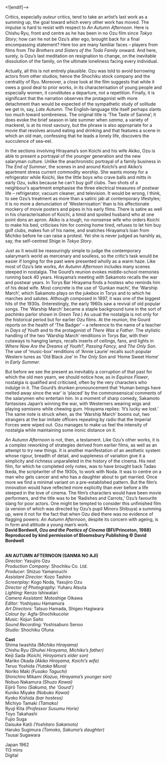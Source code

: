 


<![endif]-->

Critics, especially _auteur_ critics, tend to take an artist’s last work as a summing up, the goal toward which every other work has moved. The impulse is hard to resist with respect to _An Autumn Afternoon_. Here is Chishu Ryu, front and centre as he has been in no Ozu ﬁlm since _Tokyo Story_; how can he not be Ozu’s alter ego, brought back for a ﬁnal encompassing statement? Here too are many familiar faces – players from ﬁlms from _The Brothers and Sisters of the Toda Family_ onward. And here, surely, is Ozu’s last meditation on resignation to change, on the inevitable dissolution of the family, on the ultimate loneliness facing every individual.

Actually, all this is not entirely plausible. Ozu was told to avoid borrowing actors from other studios; hence the Shochiku stock company and the centrality of Ryu. Moreover, a close look at the ﬁlm suggests that while it owes a good deal to prior works, in its characterisation of young people and especially women, it constitutes a departure, not a repetition. Finally, it is signiﬁcant that the narration observes the protagonist with more detachment than would be expected of the sympathetic study of solitude we get in, say, _Late Autumn_. The English-language title itself perhaps slants too much toward sombreness. The original title is ‘The Taste of Sanma’; it does evoke the brief season in late summer when _sanma_, a variety of mackerel, is at its most savoury, but the phrase is also appropriate for a movie that revolves around eating and drinking and that features a scene in which an old man, confessing that he leads a lonely life, discovers the succulence of sea-eel.

In the sections involving Hirayama’s son Koichi and his wife Akiko, Ozu is able to present a portrayal of the younger generation and the new salaryman culture. Unlike the anachronistic portrayal of a family business in _The End of Summer_, the scenes in and around Koichi’s and Akiko’s apartment stress current commodity worship. She wants money for a refrigerator while Koichi, like the little boys who crave balls and mitts in early Ozu, sulks because he can’t buy golf clubs. Two shots of a neighbour’s apartment emphasise the three electrical treasures of postwar life – refrigerator, vacuum cleaner, and television. It would be wrong, I think, to see Ozu’s treatment as more than a satiric jab at contemporary lifestyles; it is no more a denunciation of ‘Westernisation’ than is his affectionate mockery of movie posters and pipes in his early films. There is satire as well in his characterisation of Koichi, a timid and spoiled husband who at one point dons an apron. Akiko is a tough, no-nonsense wife who orders Koichi to make his bed, criticises him for coming home tired, refuses to let him buy golf clubs, makes fun of his name, and snatches Hirayama’s loan from Michiko before he can raise a protest. Yet she is never judged as harshly as, say, the self-centred Shige in _Tokyo Story_.

Just as it would be reassuringly simple to judge the contemporary salaryman’s world as mercenary and soulless, so the critic’s task would be easier if longing for the past were presented wholly as a warm haze. Like most of Ozu’s late works, _An Autumn Afternoon_ includes many scenes steeped in nostalgia. The Gourd’s reunion evokes middle-school memories running back 40 years. Hirayama’s meeting with Sakamoto recalls the war and postwar years. In Torys Bar Hirayama finds a hostess who reminds him of his dead wife. Most concrete is the use of ‘Gunkan machi’, the ‘Warship March’, which Sakamoto plays on the jukebox in Torys and to which he marches and salutes. Although composed in 1897, it was one of the biggest hits of the 1930s. (Interestingly, the early 1960s saw a revival of old popular songs. The ‘Warship March’ became a staple background tune in the sort of _pachinko_ parlor shown in _Green Tea_.) As usual the nostalgia is not only for the historical period but for earlier Ozu films. At the reunion, the Gourd reports on the health of ‘The Badger’ – a reference to the name of a teacher in _Days of Youth_ and to the protagonist of _There Was a Father_. The stylistic handling of the two ‘Warship March’ renditions in Torys Bar, with their cutaways to hanging lamps, recalls inserts of ceilings, fans, and lights in _Where Now Are the Dreams of Youth?_, _Passing Fancy_, and _The Only Son_. The use of ‘music-box’ renditions of ‘Annie Laurie’ recalls such popular Western tunes as ‘Old Black Joe’ in _The Only Son_ and ‘Home Sweet Home’ in _Early Summer_.

But before we see the present as inevitably a corruption of that past for which the old men yearn, we should notice how, as in _Equinox Flower_, nostalgia is qualified and criticised, often by the very characters who indulge in it. The Gourd’s drunken pronouncement that ‘Human beings have melted away since the war’ is ‘placed’ by the commonsensical comments of the salarymen who entertain him. In a moment of sharp comedy, Sakamoto fantasises Japan’s winning the war, with Westerners wearing wigs and playing _samisens_ while chewing gum. Hirayama replies: ‘It’s lucky we lost.’ The same note is struck when, as the ‘Warship March’ booms out, two strangers at the bar imitate officers repeating by radio that the Imperial Forces were wiped out. Ozu manages to make us feel the intensity of nostalgia while maintaining some ironic distance on it.

_An Autumn Afternoon_ is not, then, a testament. Like Ozu’s other works, it is a complex reworking of strategies derived from earlier films, as well as an attempt to try new things. It is another manifestation of an aesthetic system whose rigour, breadth of detail, and suppleness of variation give it a simplicity and richness unparalleled in the history of the cinema. His next film, for which he completed only notes, was to have brought back Tadao Ikeda, the scriptwriter of the 1930s, to work with Noda. It was to centre on a man who gets cancer and who has a daughter about to get married. Once more we find a minimal variant on a pre-established pattern. But the film’s innovation would have reflected more explicitly than ever before a life steeped in the love of cinema. The film’s characters would have been movie performers, and the title was to be ‘Radishes and Carrots,’ Ozu’s favourite slang for poor actors. One might be tempted to consider this unfinished film (a version of which was directed by Ozu’s pupil Minoru Shibuya) a summing up, were it not for the fact that when Ozu died there was no evidence of flagging powers: _An Autumn Afternoon_, despite its concern with ageing, is in form and attitude a young man’s work.  
**David Bordwell, _Ozu and the Poetics of Cinema_ (BFI/Princeton, 1988) Reproduced by kind permission of Bloomsbury Publishing © David Bordwell**  
<br>

**AN AUTUMN AFTERNOON (SANMA NO AJI)**  
_Director:_ Yasujiro Ozu  
_Production Company:_ Shochiku Co. Ltd.  
_Producer:_ Shizuo Yamanouchi  
_Assistant Director:_ Kozo Tashiro  
_Screenplay:_ Kogo Noda, Yasujiro Ozu  
_Director of Photography:_ Yuharu Atsuta  
_Lighting:_ Kenzo Ishiwatari  
_Camera Assistant:_ Motoshige Oikawa  
_Editor:_ Yoshiyasu Hamamura  
_Art Directors:_ Tatsuo Hamada, Shigeo Hagiwara  
_Colour by:_ Agfa-Shochikucolor  
_Music:_ Kojun Saito  
_Sound Recording:_ Yoshisaburo Senoo  
_Studio:_ Shochiku Ofuna  

**Cast**  
Shima Iwashita _(Michiko Hirayama)_  
Chishu Ryu _(Shuhei Hirayama, Michiko’s father)_  
Keiji Sada _(Koichi, Hirayama’s elder son)_  
Mariko Okada _(Akiko Hirayama, Koichi’s wife)_  
Teruo Yoshida _(Yutaka Miura)_  
Noriko Maki _(Fusako Taguchi)_  
Shinichiro Mikami _(Kazuo, Hirayama’s younger son)_  
Nobuo Nakamura _(Shuzo Kawai)_  
Eijirô Tono _(Sakuma, the ‘Gourd’)_  
Kuniko Miyake _(Nobuko Kawai)_  
Kyoko Kishida _(bar hostess)_  
Michiyo Tamaki _(Tamako)_  
Ryuji Kita _(Professor Susumu Horie)_  
Toyo Takahashi  
Fujio Suga  
Daisuke Katô _(Yoshitaro Sakamoto)_  
Haruko Sugimura _(Tomoko, Sakuma’s daughter)_  
Tsusai Sugawara  

Japan 1962  
113 mins  
Digital  
<!--stackedit_data:
eyJoaXN0b3J5IjpbLTE3OTQwMTc1NTRdfQ==
-->